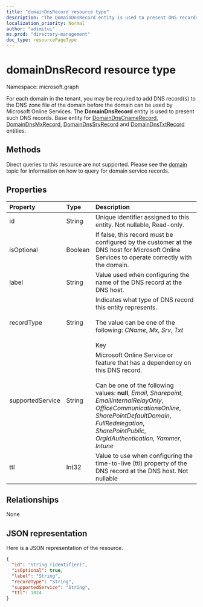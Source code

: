 ```yaml
---
title: "domainDnsRecord resource type"
description: "The DomainDnsRecord entity is used to present DNS records."
localization_priority: Normal
author: "adimitui"
ms.prod: "directory-management"
doc_type: resourcePageType
---
```


# domainDnsRecord resource type

Namespace: microsoft.graph

For each domain in the tenant, you may be required to add DNS record(s) to the DNS zone file of the domain before the domain can be used by Microsoft Online Services. The **DomainDnsRecord** entity is used to present such DNS records. Base entity for [DomainDnsCnameRecord](domaindnscnamerecord.md), [DomainDnsMxRecord](domaindnsmxrecord.md), [DomainDnsSrvRecord](domaindnssrvrecord.md) and [DomainDnsTxtRecord](domaindnstxtrecord.md) entities.

## Methods
Direct queries to this resource are not supported. Please see the [domain](domain.md) topic for information on how to query for domain service records.

## Properties
| Property	   | Type	|Description|
|:---------------|:--------|:----------|
|id|String| Unique identifier assigned to this entity. Not nullable, Read-only.|
|isOptional|Boolean| If false, this record must be configured by the customer at the DNS host for Microsoft Online Services to operate correctly with the domain. |
|label|String| Value used when configuring the name of the DNS record at the DNS host. |
|recordType|String| Indicates what type of DNS record this entity represents.</br></br>The value can be one of the following: *CName*, *Mx*, *Srv*, *Txt*</br></br>Key |
|supportedService|String| Microsoft Online Service or feature that has a dependency on this DNS record.</br></br>Can be one of the following values: **null**, *Email*, *Sharepoint*, *EmailInternalRelayOnly*, *OfficeCommunicationsOnline*, *SharePointDefaultDomain*, *FullRedelegation*, *SharePointPublic*, *OrgIdAuthentication*, *Yammer*, *Intune*|
|ttl|Int32| Value to use when configuring the time-to-live (ttl) property of the DNS record at the DNS host. Not nullable |

## Relationships
None

## JSON representation
Here is a JSON representation of the resource.

<!-- {
  "blockType": "resource",
  "baseType": "microsoft.graph.entity",
  "optionalProperties": [

  ],
  "@odata.type": "microsoft.graph.domainDnsRecord"
}-->

```json
{
  "id": "String (identifier)",
  "isOptional": true,
  "label": "String",
  "recordType": "String",
  "supportedService": "String",
  "ttl": 1024
}

```

<!-- uuid: 8fcb5dbc-d5aa-4681-8e31-b001d5168d79
2015-10-25 14:57:30 UTC -->
<!-- {
  "type": "#page.annotation",
  "description": "domainDnsRecord resource",
  "keywords": "",
  "section": "documentation",
  "tocPath": ""
}-->

